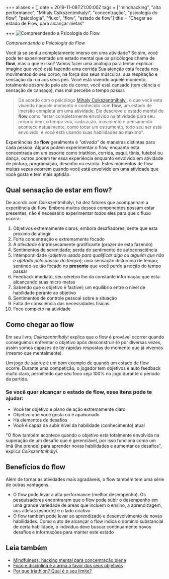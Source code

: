 +++
aliases = []
date = 2019-11-08T21:00:00Z
tags = ["mindhacking", "alta performance", "Mihaly Csikszentmihalyi", "concentração", "psicologia do flow", "psicologia", "fluxo", "flow", "estado de flow"]
title = "Chegar ao estado de Flow, para alcançar metas"

+++
![Compreendendo a Psicologia do Flow](/blog/guitar-girl-flow-beach-1080x675-2019-11-08.jpg "Compreendendo a Psicologia do Flow")

_Compreendendo a Psicologia do Flow_

Você já se sentiu completamente imerso em uma atividade? Se sim, você pode ter experimentado um estado mental que os psicólogos chama de **flow**, mas o que é isso? Vamos fazer uma analogia para tentar explicar: imagine que você está fazendo uma corrida Sua atenção está focada nos movimentos do seu corpo, na força dos seus músculos, sua respiração e sensação da rua aos seus pés. Você está vivendo aquele momento, totalmente absorvido pelo ato de correr, você está cansado (tem ciência e sensação de cansaço), mas mal percebe o tempo passar.

> De acordo com o psicólogo [Mihaly Csikszentmihalyi](https://en.wikipedia.org/wiki/Mihaly_Csikszentmihalyi), o que você esta vivendo naquele momento é conhecido com **flow**, um estado de imersão completa em uma atividade. Ele descreve o estado mental de **flow** como "estar completamente envolvido na atividade para seu próprio bem, o tempo voa, cada ação, movimento e pensamento acontece natualmente, como tocar um estrumento, todo seu ser está envolvido, e você está usando suas habilidades ao máximo".

Experiências de **flow** geralmente é _"ativada"_ de maneiras distintas para cada pessoa. Alguns podem experimentar o flow, enquanto esta concentrada em um esporte como triathlon, corrida, esqui, tênis, futebol ou dança, outros podem ter essa experiência enquanto envolvido em atividade de pintura, programação, desenho ou escrita. Estes momentos de flow muitas vezes ocorrem quando você está envolvido em uma atividade que você gosta e tem mais aptidão.

## Qual sensação de estar em flow?

De acordo com Csíkszentmihályi, há dez fatores que acompanham a experiência do flow. Embora muitos desses componentes possam estar presentes, não é necessário experimentar _todos_ eles para que o fluxo ocorra:

 1. Objetivos extremamente claros, embora desafiadores, sente que esta próximo de atingir
 2. Forte concentração e extremamente focado
 3. A _atividade_ é intrinsecamente gratificante (prazer de esta fazendo)
 4. Sentimentos de serenidade; perda do sentimento de autoconsciência
 5. Intemporalidade (_adjetivo usado para qualificar algo ou alguém que não é afetado pelo passar do tempo_); uma sensação distorcida de tempo; sentindo-se tão focado no **presente** que você perde a noção do tempo passar
 6. Feedback imediato, seu cérebro lhe da constante informação que esta alcançando suas micro metas
 7. Sabendo que o objetivo é factível; um equilíbrio entre o nível de habilidade perante ao objetivo
 8. Sentimentos de controle pessoal sobre a situação
 9. Falta de consciência das necessidades físicas
10. Foco completo na atividade

## Como chegar ao flow

Em seu livro, _Csíkszentmihályi_ explica que o flow é provável ocorrer quando conseguimos enfrentar o objetivo após desconstruir-ló por diversas vezes, assim somos capazes de ter rápidas respostas do momento que já vivemos (mesmo que mentalmente).

Um jogo de xadrez é um bom exemplo de quando um estado de flow ocorre. Durante uma competição, o jogador tem objetivos e auto feedback muito claro, permitindo que seu foco seja 100% no jogo durante o período da partida.

### Se você quer alcançar o estado de flow, esse itens pode te ajudar:

* Você ter objetivo e plano de ação extremamente claro
* Objetivo que você gosta ou é apaixonado
* Há elementos de desafios
* Você é capaz de subir nível da habilidade (conhecimento) atual

"O flow também acontece quando o objetivo esta totalmente envolvida na superação de um desafio que é gerenciável, por isso funciona como um ímã (lhe prende) para aprender novas habilidades e aumentar os desafios", explica _Csíkszentmihályi_.

## Benefícios do flow

Além de tornar as atividades mais agradáveis, o flow também tem uma série de outras vantagens.

* O flow pode levar a alta performance (melhor desempenho). Os pesquisadores encontraram que o flow pode subir o desempenho em uma grande variedade de áreas que incluem o ensino, a aprendizagem, aos atletas (esporte) e o lado criativo
* O flow também pode levar ao aprendizado e desenvolvimento de novas habilidades. Como o ato de alcançar o flow indica o domínio substancial de certa habilidade, o indivíduo deve buscar continuamente novos desafios e informações para manter este estado

## Leia também

* [Mindfulness, hacking mental para concentração plena](https://avelino.run/lifestyle/mindfulness-hacking-mental-para-concentra%C3%A7%C3%A3o-plena/ "Mindfulness, hacking mental para concentração plena")
* [Foco e disciplina é a arma a favor dos seus objetivos](https://avelino.run/lifestyle/foco-e-disciplina-%C3%A9-a-arma-a-favor-dos-seus-objetivos/ "Foco e disciplina é a arma a favor dos seus objetivos")
* [Por que triathlon? Qual é o seu limite?](https://avelino.run/lifestyle/2019-06-21-por-que-triathlon/ "Por que triathlon? Qual é o seu limite?")